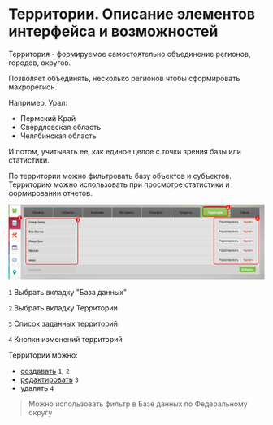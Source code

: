 # Территории. Описание элементов интерфейса и возможностей

Территория - формируемое самостоятельно объединение регионов, городов, округов.

Позволяет объединять, несколько регионов чтобы сформировать макрорегион.

Например, Урал:
- Пермский Край
- Свердловская область
- Челябинская область

И потом, учитывать ее, как единое целое с точки зрения базы или статистики.

По территории можно фильтровать базу объектов и субъектов. 
Территорию можно использовать при просмотре статистики и формировании отчетов.

![](../images/database-territory-vid.png)

`1` Выбрать вкладку "База данных"

`2` Выбрать вкладку Территории

`3` Список заданных территорий

`4` Кнопки изменений территорий

Территории можно:
 - [создавать](database-territory-add.html) `1`, `2`
 - [редактировать](database-territory-edit.html) `3`
 - удалять `4`

 > Можно использовать фильтр в Базе данных по Федеральному округу
